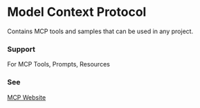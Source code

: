 # Model Context Protocol

Contains MCP tools and samples that can be used in any project.

### Support
For MCP Tools, Prompts, Resources

### See

<a href="https://modelcontextprotocol.io/introduction" target="_blank">MCP Website</a>
